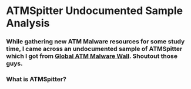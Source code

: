 # ATMSpitter Undocumented Sample Analysis

### While gathering new ATM Malware resources for some study time, I came across an undocumented sample of ATMSpitter which I got from [Global ATM Malware Wall](https://atm.cybercrime-tracker.net/index.php?x=stats). Shoutout those guys.

### What is ATMSpitter?
